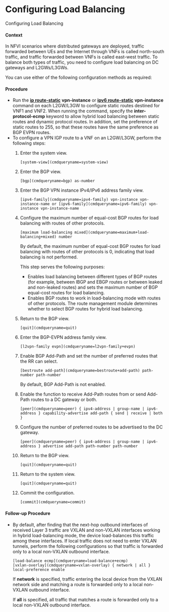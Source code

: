 Configuring Load Balancing
==========================

Configuring Load Balancing

#### Context

In NFVI scenarios where distributed gateways are deployed, traffic forwarded between UEs and the Internet through VNFs is called north-south traffic, and traffic forwarded between VNFs is called east-west traffic. To balance both types of traffic, you need to configure load balancing on DC gateways and L2GWs/L3GWs.

You can use either of the following configuration methods as required:


#### Procedure

* Run the [**ip route-static**](cmdqueryname=ip+route-static) **vpn-instance** or [**ipv6 route-static**](cmdqueryname=ipv6+route-static) **vpn-instance** command on each L2GW/L3GW to configure static routes destined for VNF1 and VNF2. When running the command, specify the **inter-protocol-ecmp** keyword to allow hybrid load balancing between static routes and dynamic protocol routes. In addition, set the preference of static routes to 255, so that these routes have the same preference as BGP EVPN routes.
* To configure a VPN IGP route to a VNF on an L2GW/L3GW, perform the following steps:
  1. Enter the system view.
     
     
     ```
     [system-view](cmdqueryname=system-view)
     ```
  2. Enter the BGP view.
     
     
     ```
     [bgp](cmdqueryname=bgp) as-number
     ```
  3. Enter the BGP VPN instance IPv4/IPv6 address family view.
     
     
     ```
     [ipv4-family](cmdqueryname=ipv4-family) vpn-instance vpn-instance-name or [ipv6-family](cmdqueryname=ipv6-family) vpn-instance vpn-instance-name
     ```
  4. Configure the maximum number of equal-cost BGP routes for load balancing with routes of other protocols.
     
     
     ```
     [maximum load-balancing mixed](cmdqueryname=maximum+load-balancing+mixed) number
     ```
     
     
     
     By default, the maximum number of equal-cost BGP routes for load balancing with routes of other protocols is 0, indicating that load balancing is not performed.
     
     This step serves the following purposes:
     
     + Enables load balancing between different types of BGP routes (for example, between IBGP and EBGP routes or between leaked and non-leaked routes) and sets the maximum number of BGP equal-cost routes for load balancing.
     + Enables BGP routes to work in load-balancing mode with routes of other protocols. The route management module determines whether to select BGP routes for hybrid load balancing.
  5. Return to the BGP view.
     
     
     ```
     [quit](cmdqueryname=quit)
     ```
  6. Enter the BGP-EVPN address family view.
     
     
     ```
     [l2vpn-family evpn](cmdqueryname=l2vpn-family+evpn)
     ```
  7. Enable BGP Add-Path and set the number of preferred routes that the RR can select.
     
     
     ```
     [bestroute add-path](cmdqueryname=bestroute+add-path) path-number path-number
     ```
     
     By default, BGP Add-Path is not enabled.
  8. Enable the function to receive Add-Path routes from or send Add-Path routes to a DC gateway or both.
     
     
     ```
     [peer](cmdqueryname=peer) { ipv4-address | group-name | ipv6-address } capability-advertise add-path { send | receive | both }
     ```
  9. Configure the number of preferred routes to be advertised to the DC gateway.
     
     
     ```
     [peer](cmdqueryname=peer) { ipv4-address | group-name | ipv6-address } advertise add-path path-number path-number
     ```
  10. Return to the BGP view.
      
      
      ```
      [quit](cmdqueryname=quit)
      ```
  11. Return to the system view.
      
      
      ```
      [quit](cmdqueryname=quit)
      ```
  12. Commit the configuration.
      
      
      ```
      [commit](cmdqueryname=commit)
      ```

#### Follow-up Procedure

* By default, after finding that the next-hop outbound interfaces of received Layer 3 traffic are VXLAN and non-VXLAN interfaces working in hybrid load-balancing mode, the device load-balances this traffic among these interfaces. If local traffic does not need to enter VXLAN tunnels, perform the following configurations so that traffic is forwarded only to a local non-VXLAN outbound interface.
  ```
  [load-balance ecmp](cmdqueryname=load-balance+ecmp)
  [vxlan-overlay](cmdqueryname=vxlan-overlay) { network | all } local-preference enable
  ```
  
  If **network** is specified, traffic entering the local device from the VXLAN network side and matching a route is forwarded only to a local non-VXLAN outbound interface.
  
  If **all** is specified, all traffic that matches a route is forwarded only to a local non-VXLAN outbound interface.